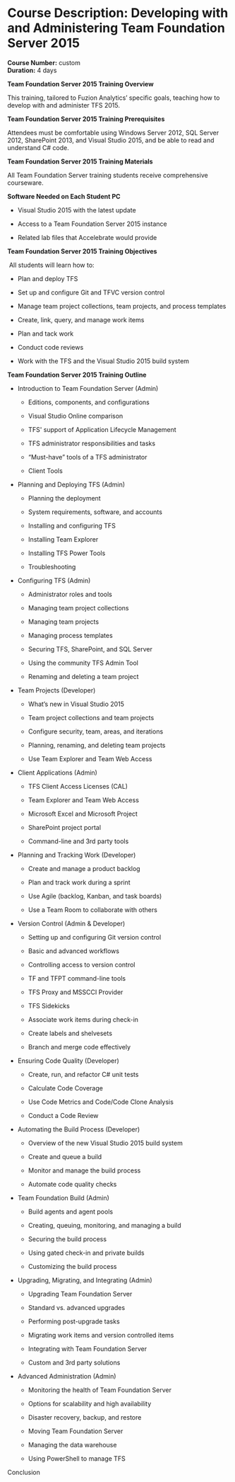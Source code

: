 # Course Description: Developing with and Administering Team Foundation Server 2015

**Course Number:** custom  
**Duration:** 4 days

**Team Foundation Server 2015 Training Overview**

This training, tailored to Fuzion Analytics’ specific goals, teaching how to
develop with and administer TFS 2015.

**Team Foundation Server 2015 Training Prerequisites**

Attendees must be comfortable using Windows Server 2012, SQL Server 2012,
SharePoint 2013, and Visual Studio 2015, and be able to read and understand C\#
code.

**Team Foundation Server 2015 Training Materials**

All Team Foundation Server training students receive comprehensive courseware.

**Software Needed on Each Student PC**

-   Visual Studio 2015 with the latest update

-   Access to a Team Foundation Server 2015 instance

-   Related lab files that Accelebrate would provide

**Team Foundation Server 2015 Training Objectives**

 All students will learn how to:

-   Plan and deploy TFS

-   Set up and configure Git and TFVC version control

-   Manage team project collections, team projects, and process templates

-   Create, link, query, and manage work items

-   Plan and tack work

-   Conduct code reviews

-   Work with the TFS and the Visual Studio 2015 build system

**Team Foundation Server 2015 Training Outline**

-   Introduction to Team Foundation Server (Admin)

    -   Editions, components, and configurations

    -   Visual Studio Online comparison

    -   TFS' support of Application Lifecycle Management

    -   TFS administrator responsibilities and tasks

    -   “Must-have” tools of a TFS administrator

    -   Client Tools

-   Planning and Deploying TFS (Admin)

    -   Planning the deployment

    -   System requirements, software, and accounts

    -   Installing and configuring TFS

    -   Installing Team Explorer

    -   Installing TFS Power Tools

    -   Troubleshooting

-   Configuring TFS (Admin)

    -   Administrator roles and tools

    -   Managing team project collections

    -   Managing team projects

    -   Managing process templates

    -   Securing TFS, SharePoint, and SQL Server

    -   Using the community TFS Admin Tool

    -   Renaming and deleting a team project

-   Team Projects (Developer)

    -   What’s new in Visual Studio 2015

    -   Team project collections and team projects

    -   Configure security, team, areas, and iterations

    -   Planning, renaming, and deleting team projects

    -   Use Team Explorer and Team Web Access

-   Client Applications (Admin)

    -   TFS Client Access Licenses (CAL)

    -   Team Explorer and Team Web Access

    -   Microsoft Excel and Microsoft Project

    -   SharePoint project portal

    -   Command-line and 3rd party tools

-   Planning and Tracking Work (Developer)

    -   Create and manage a product backlog

    -   Plan and track work during a sprint

    -   Use Agile (backlog, Kanban, and task boards)

    -   Use a Team Room to collaborate with others

-   Version Control (Admin & Developer)

    -   Setting up and configuring Git version control

    -   Basic and advanced workflows

    -   Controlling access to version control

    -   TF and TFPT command-line tools

    -   TFS Proxy and MSSCCI Provider

    -   TFS Sidekicks

    -   Associate work items during check-in

    -   Create labels and shelvesets

    -   Branch and merge code effectively

-   Ensuring Code Quality (Developer)

    -   Create, run, and refactor C\# unit tests

    -   Calculate Code Coverage

    -   Use Code Metrics and Code/Code Clone Analysis

    -   Conduct a Code Review

-   Automating the Build Process (Developer)

    -   Overview of the new Visual Studio 2015 build system

    -   Create and queue a build

    -   Monitor and manage the build process

    -   Automate code quality checks

-   Team Foundation Build (Admin)

    -   Build agents and agent pools

    -   Creating, queuing, monitoring, and managing a build

    -   Securing the build process

    -   Using gated check-in and private builds

    -   Customizing the build process

-   Upgrading, Migrating, and Integrating (Admin)

    -   Upgrading Team Foundation Server

    -   Standard vs. advanced upgrades

    -   Performing post-upgrade tasks

    -   Migrating work items and version controlled items

    -   Integrating with Team Foundation Server

    -   Custom and 3rd party solutions

-   Advanced Administration (Admin)

    -   Monitoring the health of Team Foundation Server

    -   Options for scalability and high availability

    -   Disaster recovery, backup, and restore

    -   Moving Team Foundation Server

    -   Managing the data warehouse

    -   Using PowerShell to manage TFS

Conclusion

